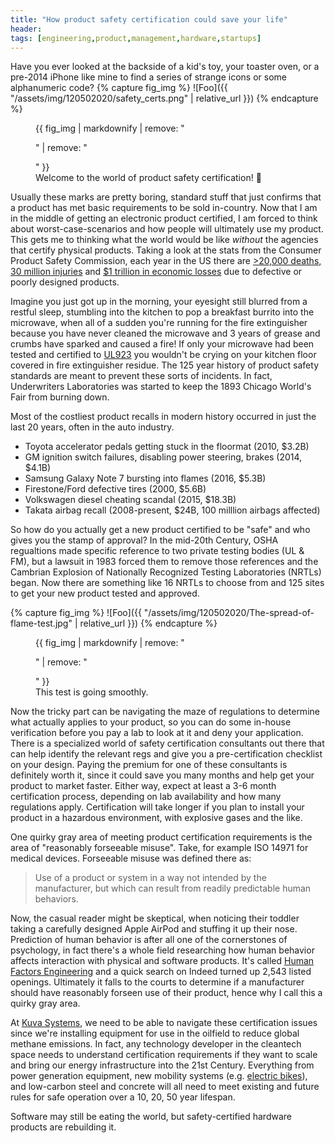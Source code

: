 ```yaml
---
title: "How product safety certification could save your life"
header:
tags: [engineering,product,management,hardware,startups]
---
```

Have you ever looked at the backside of a kid's toy, your toaster oven, or a pre-2014 iPhone like mine to find a series of strange icons or some alphanumeric code?
{% capture fig_img %}
![Foo]({{ "/assets/img/120502020/safety_certs.png" | relative_url }})
{% endcapture %}

<figure>
  {{ fig_img | markdownify | remove: "<p>" | remove: "</p>" }}
  <figcaption>Welcome to the world of product safety certification! 👹</figcaption>
</figure>

Usually these marks are pretty boring, standard stuff that just confirms that a product has met basic requirements to be sold in-country. Now that I am in the middle of getting an electronic product certified, I am forced to think about worst-case-scenarios and how people will ultimately use my product. This gets me to thinking what the world would be like *without* the agencies that certify physical products. Taking a look at the stats from the Consumer Product Safety Commission, each year in the US there are [>20,000 deaths, 30 million injuries](https://krupplawfirm.com/dangerous-defective-products/) and [$1 trillion in economic losses](https://unctad.org/news/unsafe-consumer-products-cost-us-economy-1-trillion-each-year) due to defective or poorly designed products.

Imagine you just got up in the morning, your eyesight still blurred from a restful sleep, stumbling into the kitchen to pop a breakfast burrito into the microwave, when all of a sudden you're running for the fire extinguisher because you have never cleaned the microwave and 3 years of grease and crumbs have sparked and caused a fire! If only your microwave had been tested and certified to [UL923](https://www.intertek.com/standards-updates/ul-923-microwave-cooking-appliances/) you wouldn't be crying on your kitchen floor covered in fire extinguisher residue. The 125 year history of product safety standards are meant to prevent these sorts of incidents. In fact, Underwriters Laboratories was started to keep the 1893 Chicago World's Fair from burning down.

Most of the costliest product recalls in modern history occurred in just the last 20 years, often in the auto industry.
* Toyota accelerator pedals getting stuck in the floormat (2010, $3.2B)
* GM ignition switch failures, disabling power steering, brakes (2014, $4.1B)
* Samsung Galaxy Note 7 bursting into flames (2016, $5.3B)
* Firestone/Ford defective tires (2000, $5.6B)
* Volkswagen diesel cheating scandal (2015, $18.3B)
* Takata airbag recall (2008-present, $24B, 100 milllion airbags affected)

So how do you actually get a new product certified to be "safe" and who gives you the stamp of approval? In the mid-20th Century, OSHA regualtions made specific reference to two private testing bodies (UL & FM), but a lawsuit in 1983 forced them to remove those references and the Cambrian Explosion of Nationally Recognized Testing Laboratories (NRTLs) began. Now there are something like 16 NRTLs to choose from and 125 sites to get your new product tested and approved.

{% capture fig_img %}
![Foo]({{ "/assets/img/120502020/The-spread-of-flame-test.jpg" | relative_url }})
{% endcapture %}

<figure>
  {{ fig_img | markdownify | remove: "<p>" | remove: "</p>" }}
  <figcaption>This test is going smoothly.</figcaption>
</figure>

Now the tricky part can be navigating the maze of regulations to determine what actually applies to your product, so you can do some in-house verification before you pay a lab to look at it and deny your application. There is a specialized world of safety certification consultants out there that can help identify the relevant regs and give you a pre-certification checklist on your design. Paying the premium for one of these consultants is definitely worth it, since it could save you many months and help get your product to market faster. Either way, expect at least a 3-6 month certification process, depending on lab availability and how many regulations apply. Certification will take longer if you plan to install your product in a hazardous environment, with explosive gases and the like.

One quirky gray area of meeting product certification requirements is the area of "reasonably forseeable misuse". Take, for example ISO 14971 for medical devices. Forseeable misuse was defined there as:
>Use of a product or system in a way not intended by the manufacturer, but which can result from readily predictable human behaviors.

Now, the casual reader might be skeptical, when noticing their toddler taking a carefully designed Apple AirPod and stuffing it up their nose. Prediction of human behavior is after all one of the cornerstones of psychology, in fact there's a whole field researching how human behavior affects interaction with physical and software products. It's called [Human Factors Engineering](https://www.apa.org/action/science/human-factors) and a quick search on Indeed turned up 2,543 listed openings. Ultimately it falls to the courts to determine if a manufacturer should have reasonably forseen use of their product, hence why I call this a quirky gray area.

At [Kuva Systems](www.kuvasystems.com), we need to be able to navigate these certification issues since we're installing equipment for use in the oilfield to reduce global methane emissions. In fact, any technology developer in the cleantech space needs to understand certification requirements if they want to scale and bring our energy infrastructure into the 21st Century. Everything from power generation equipment, new mobility systems (e.g. [electric bikes](https://time.com/5925286/e-bikes-parking-lanes/)), and low-carbon steel and concrete will all need to meet existing and future rules for safe operation over a 10, 20, 50 year lifespan.

Software may still be eating the world, but safety-certified hardware products are rebuilding it.
